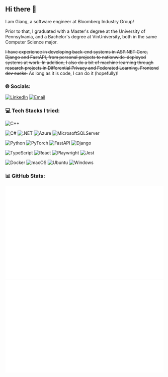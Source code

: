 ## Hi there 👋

I am Giang, a software engineer at Bloomberg Industry Group!

Prior to that, I graduated with a Master's degree at the University of Pennsylvania, and a Bachelor's degree at VinUniversity, both in the same Computer Science major.

~~I have experience in developing back-end systems in ASP.NET Core, Django and FastAPI, from personal projects to nationwide-deployed systems at work.
In addition, I also do a bit of machine learning through research projects in Differential Privacy and Federated Learning. Frontend dev sucks.~~ As long as it is code, I can do it (hopefully)!

### 🌐 Socials:
[![LinkedIn](https://custom-icon-badges.demolab.com/badge/LinkedIn-0A66C2?logo=linkedin-white&logoColor=fff)](https://linkedin.com/in/giangthedev) [![Email](https://img.shields.io/badge/email-giangthedev%40outlook.com.vn-blue)](mailto:giangthedev@outlook.com.vn)

### 💻 Tech Stacks I tried:
![C++](https://img.shields.io/badge/C++-%2300599C.svg?style=flat&logo=C%2B%2B&logoColor=white)

![C#](https://img.shields.io/badge/C%23-%23239120.svg?style=flat&logo=c-sharp&logoColor=white) ![.NET](https://img.shields.io/badge/.NET-5C2D91?style=flat&logo=.net&logoColor=white) ![Azure](https://img.shields.io/badge/Azure-%230072C6.svg?style=flat&logo=azure-devops&logoColor=white) ![MicrosoftSQLServer](https://img.shields.io/badge/Microsoft%20SQL%20Server-CC2927?style=flat&logo=microsoft%20sql%20server&logoColor=white)

![Python](https://img.shields.io/badge/Python-3670A0?style=flat&logo=Python&logoColor=ffdd54) ![PyTorch](https://img.shields.io/badge/PyTorch-%23EE4C2C.svg?style=flat&logo=PyTorch&logoColor=white) ![FastAPI](https://img.shields.io/badge/FastAPI-009485.svg?logo=fastapi&logoColor=white) ![Django](https://img.shields.io/badge/Django-%23092E20.svg?logo=django&logoColor=white)

![TypeScript](https://img.shields.io/badge/TypeScript-3178C6?logo=typescript&logoColor=fff) ![React](https://img.shields.io/badge/React-%2320232a.svg?logo=react&logoColor=%2361DAFB) ![Playwright](https://custom-icon-badges.demolab.com/badge/Playwright-2EAD33?logo=playwright&logoColor=fff) ![Jest](https://img.shields.io/badge/Jest-C21325?logo=jest&logoColor=fff)

![Docker](https://img.shields.io/badge/Docker-2496ED?logo=docker&logoColor=fff) ![macOS](https://img.shields.io/badge/macOS-000000?logo=apple&logoColor=F0F0F0) ![Ubuntu](https://img.shields.io/badge/Ubuntu-E95420?logo=ubuntu&logoColor=white) ![Windows](https://custom-icon-badges.demolab.com/badge/Windows-0078D6?logo=windows11&logoColor=white)

### 📊 GitHub Stats:
![](https://raw.githubusercontent.com/goldenskygiang/goldenskygiang/master/generated/overview.svg)
![](https://raw.githubusercontent.com/goldenskygiang/goldenskygiang/master/generated/languages.svg)
